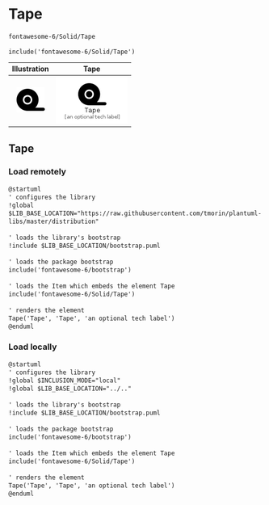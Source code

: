 # Tape


```text
fontawesome-6/Solid/Tape
```

```text
include('fontawesome-6/Solid/Tape')
```



| Illustration | Tape |
| :---: | :---: |
| ![illustration for Illustration](../../fontawesome-6/Solid/Tape.png) | ![illustration for Tape](../../fontawesome-6/Solid/Tape.Local.png) |




## Tape

### Load remotely
```plantuml
@startuml
' configures the library
!global $LIB_BASE_LOCATION="https://raw.githubusercontent.com/tmorin/plantuml-libs/master/distribution"

' loads the library's bootstrap
!include $LIB_BASE_LOCATION/bootstrap.puml

' loads the package bootstrap
include('fontawesome-6/bootstrap')

' loads the Item which embeds the element Tape
include('fontawesome-6/Solid/Tape')

' renders the element
Tape('Tape', 'Tape', 'an optional tech label')
@enduml
```

### Load locally
```plantuml
@startuml
' configures the library
!global $INCLUSION_MODE="local"
!global $LIB_BASE_LOCATION="../.."

' loads the library's bootstrap
!include $LIB_BASE_LOCATION/bootstrap.puml

' loads the package bootstrap
include('fontawesome-6/bootstrap')

' loads the Item which embeds the element Tape
include('fontawesome-6/Solid/Tape')

' renders the element
Tape('Tape', 'Tape', 'an optional tech label')
@enduml
```

